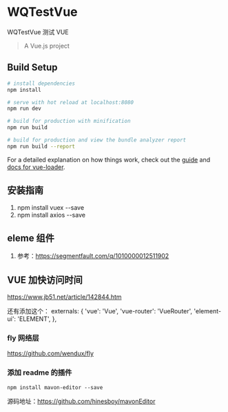 # WQTestVue
WQTestVue 测试 VUE


> A Vue.js project

## Build Setup

``` bash
# install dependencies
npm install

# serve with hot reload at localhost:8080
npm run dev

# build for production with minification
npm run build

# build for production and view the bundle analyzer report
npm run build --report
```

For a detailed explanation on how things work, check out the [guide](http://vuejs-templates.github.io/webpack/) and [docs for vue-loader](http://vuejs.github.io/vue-loader).


## 安装指南
1. npm install vuex --save
2. npm install axios --save


## eleme  组件
1. 参考：https://segmentfault.com/q/1010000012511902


## VUE 加快访问时间
https://www.jb51.net/article/142844.htm


还有添加这个：
  externals: {
    'vue': 'Vue',
    'vue-router': 'VueRouter',
    'element-ui': 'ELEMENT',
  },

### fly 网络层
https://github.com/wendux/fly

### 添加 readme 的插件

```
npm install mavon-editor --save
```

源码地址：https://github.com/hinesboy/mavonEditor
